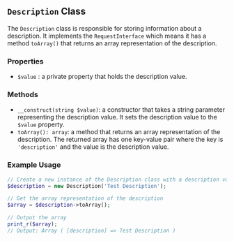 ## `Description` Class

The `Description` class is responsible for storing information about a description. It implements the `RequestInterface` which means it has a method `toArray()` that returns an array representation of the description.

### Properties

- `$value` : a private property that holds the description value.

### Methods

- `__construct(string $value)`: a constructor that takes a string parameter representing the description value. It sets the description value to the `$value` property.
- `toArray(): array`: a method that returns an array representation of the description. The returned array has one key-value pair where the key is `'description'` and the value is the description value.

### Example Usage

```php
// Create a new instance of the Description class with a description value of 'Test Description'
$description = new Description('Test Description');

// Get the array representation of the description
$array = $description->toArray();

// Output the array
print_r($array);
// Output: Array ( [description] => Test Description )
```
